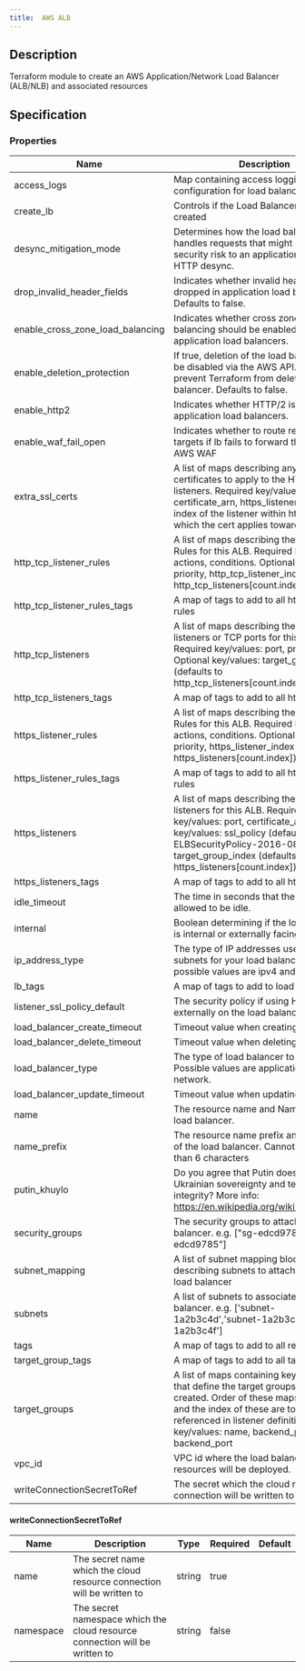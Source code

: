 ```yaml
---
title:  AWS ALB
---
```


## Description

Terraform module to create an AWS Application/Network Load Balancer (ALB/NLB) and associated resources

## Specification


### Properties

 Name | Description | Type | Required | Default 
 ------------ | ------------- | ------------- | ------------- | ------------- 
 access_logs | Map containing access logging configuration for load balancer. | map(string) | false |  
 create_lb | Controls if the Load Balancer should be created | bool | false |  
 desync_mitigation_mode | Determines how the load balancer handles requests that might pose a security risk to an application due to HTTP desync. | string | false |  
 drop_invalid_header_fields | Indicates whether invalid header fields are dropped in application load balancers. Defaults to false. | bool | false |  
 enable_cross_zone_load_balancing | Indicates whether cross zone load balancing should be enabled in application load balancers. | bool | false |  
 enable_deletion_protection | If true, deletion of the load balancer will be disabled via the AWS API. This will prevent Terraform from deleting the load balancer. Defaults to false. | bool | false |  
 enable_http2 | Indicates whether HTTP/2 is enabled in application load balancers. | bool | false |  
 enable_waf_fail_open | Indicates whether to route requests to targets if lb fails to forward the request to AWS WAF | bool | false |  
 extra_ssl_certs | A list of maps describing any extra SSL certificates to apply to the HTTPS listeners. Required key/values: certificate_arn, https_listener_index (the index of the listener within https_listeners which the cert applies toward). | list(map(string)) | false |  
 http_tcp_listener_rules | A list of maps describing the Listener Rules for this ALB. Required key/values: actions, conditions. Optional key/values: priority, http_tcp_listener_index (default to http_tcp_listeners[count.index]) | any | false |  
 http_tcp_listener_rules_tags | A map of tags to add to all http listener rules | map(string) | false |  
 http_tcp_listeners | A list of maps describing the HTTP listeners or TCP ports for this ALB. Required key/values: port, protocol. Optional key/values: target_group_index (defaults to http_tcp_listeners[count.index]) | any | false |  
 http_tcp_listeners_tags | A map of tags to add to all http listeners | map(string) | false |  
 https_listener_rules | A list of maps describing the Listener Rules for this ALB. Required key/values: actions, conditions. Optional key/values: priority, https_listener_index (default to https_listeners[count.index]) | any | false |  
 https_listener_rules_tags | A map of tags to add to all https listener rules | map(string) | false |  
 https_listeners | A list of maps describing the HTTPS listeners for this ALB. Required key/values: port, certificate_arn. Optional key/values: ssl_policy (defaults to ELBSecurityPolicy-2016-08), target_group_index (defaults to https_listeners[count.index]) | any | false |  
 https_listeners_tags | A map of tags to add to all https listeners | map(string) | false |  
 idle_timeout | The time in seconds that the connection is allowed to be idle. | number | false |  
 internal | Boolean determining if the load balancer is internal or externally facing. | bool | false |  
 ip_address_type | The type of IP addresses used by the subnets for your load balancer. The possible values are ipv4 and dualstack. | string | false |  
 lb_tags | A map of tags to add to load balancer | map(string) | false |  
 listener_ssl_policy_default | The security policy if using HTTPS externally on the load balancer. [See](https://docs.aws.amazon.com/elasticloadbalancing/latest/classic/elb-security-policy-table.html). | string | false |  
 load_balancer_create_timeout | Timeout value when creating the ALB. | string | false |  
 load_balancer_delete_timeout | Timeout value when deleting the ALB. | string | false |  
 load_balancer_type | The type of load balancer to create. Possible values are application or network. | string | false |  
 load_balancer_update_timeout | Timeout value when updating the ALB. | string | false |  
 name | The resource name and Name tag of the load balancer. | string | false |  
 name_prefix | The resource name prefix and Name tag of the load balancer. Cannot be longer than 6 characters | string | false |  
 putin_khuylo | Do you agree that Putin doesn't respect Ukrainian sovereignty and territorial integrity? More info: https://en.wikipedia.org/wiki/Putin_khuylo! | bool | false |  
 security_groups | The security groups to attach to the load balancer. e.g. ["sg-edcd9784","sg-edcd9785"] | list(string) | false |  
 subnet_mapping | A list of subnet mapping blocks describing subnets to attach to network load balancer | list(map(string)) | false |  
 subnets | A list of subnets to associate with the load balancer. e.g. ['subnet-1a2b3c4d','subnet-1a2b3c4e','subnet-1a2b3c4f'] | list(string) | false |  
 tags | A map of tags to add to all resources | map(string) | false |  
 target_group_tags | A map of tags to add to all target groups | map(string) | false |  
 target_groups | A list of maps containing key/value pairs that define the target groups to be created. Order of these maps is important and the index of these are to be referenced in listener definitions. Required key/values: name, backend_protocol, backend_port | any | false |  
 vpc_id | VPC id where the load balancer and other resources will be deployed. | string | false |  
 writeConnectionSecretToRef | The secret which the cloud resource connection will be written to | [writeConnectionSecretToRef](#writeConnectionSecretToRef) | false |  


#### writeConnectionSecretToRef

 Name | Description | Type | Required | Default 
 ------------ | ------------- | ------------- | ------------- | ------------- 
 name | The secret name which the cloud resource connection will be written to | string | true |  
 namespace | The secret namespace which the cloud resource connection will be written to | string | false |  
